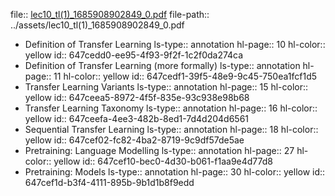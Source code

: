 file:: [lec10_tl(1)_1685908902849_0.pdf](../assets/lec10_tl(1)_1685908902849_0.pdf)
file-path:: ../assets/lec10_tl(1)_1685908902849_0.pdf

- Definition of Transfer Learning
  ls-type:: annotation
  hl-page:: 10
  hl-color:: yellow
  id:: 647cedd0-ee95-4f93-9f2f-1c2f0da274ca
- Definition of Transfer Learning (more formally)
  ls-type:: annotation
  hl-page:: 11
  hl-color:: yellow
  id:: 647cedf1-39f5-48e9-9c45-750ea1fcf1d5
- Transfer Learning Variants
  ls-type:: annotation
  hl-page:: 15
  hl-color:: yellow
  id:: 647ceea5-8972-4f5f-835e-93c938e98b68
- Transfer Learning Taxonomy
  ls-type:: annotation
  hl-page:: 16
  hl-color:: yellow
  id:: 647ceefa-4ee3-482b-8ed1-7d4d204d6561
- Sequential Transfer Learning
  ls-type:: annotation
  hl-page:: 18
  hl-color:: yellow
  id:: 647cef02-fc82-4ba2-8719-9c9df57de5ae
- Pretraining: Language Modelling
  ls-type:: annotation
  hl-page:: 27
  hl-color:: yellow
  id:: 647cef10-bec0-4d30-b061-f1aa9e4d77d8
- Pretraining: Models
  ls-type:: annotation
  hl-page:: 30
  hl-color:: yellow
  id:: 647cef1d-b3f4-4111-895b-9b1d1b8f9edd